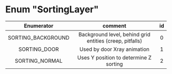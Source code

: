 # Enum "SortingLayer"
|Enumerator|comment|id|
|:--:|:--:|:--:|
| SORTING_BACKGROUND | Background level, behind grid entities (creep, pitfalls) <br> | 0 |
| SORTING_DOOR | Used by door Xray animation <br> | 1 |
| SORTING_NORMAL | Uses Y position to determine Z sorting <br> | 2 |